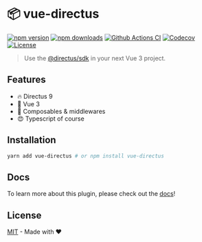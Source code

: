 # 📦 vue-directus

[![npm version][npm-version-src]][npm-version-href]
[![npm downloads][npm-downloads-src]][npm-downloads-href]
[![Github Actions CI][github-actions-ci-src]][github-actions-ci-href]
[![Codecov][codecov-src]][codecov-href]
[![License][license-src]][license-href]

> Use the [@directus/sdk](https://github.com/directus/directus#readme) in your next Vue 3 project.

## Features

- 🔥 Directus 9
- 🎉 Vue 3
- 🚀 Composables & middlewares
- 😍 Typescript of course

## Installation

```bash
yarn add vue-directus # or npm install vue-directus
```

## Docs

To learn more about this plugin, please check out the [docs](https://yassilah.github.io/vue-directus/)!

## License

[MIT](./LICENSE) - Made with ❤️

<!-- Badges -->

[npm-version-src]: https://img.shields.io/npm/v/vue-directus/latest.svg
[npm-version-href]: https://npmjs.com/package/vue-directus
[npm-downloads-src]: https://img.shields.io/npm/dm/vue-directus.svg
[npm-downloads-href]: https://npmjs.com/package/vue-directus
[github-actions-ci-src]: https://github.com/yassilah/vue-directus/actions/workflows/ci.yml/badge.svg
[github-actions-ci-href]: https://github.com/yassilah/vue-directus/actions?query=workflow%3Aci
[codecov-src]: https://img.shields.io/codecov/c/github/yassilah/vue-directus.svg
[codecov-href]: https://codecov.io/gh/yassilah/vue-directus
[license-src]: https://img.shields.io/npm/l/vue-directus.svg
[license-href]: https://npmjs.com/package/vue-directus
